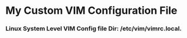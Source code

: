 
<h1>My Custom VIM Configuration File </h1>

<p>
    <h3>
        Linux System Level VIM Config file Dir: /etc/vim/vimrc.local.    
    </h3>
</p>

